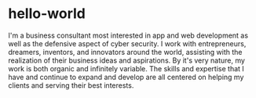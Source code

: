 # hello-world
I'm a business consultant most interested in app and web development as well as the defensive aspect of cyber security.
I work with entrepreneurs, dreamers, inventors, and innovators around the world, assisting with the realization of their business ideas and aspirations.
By it's very nature, my work is both organic and infinitely variable. The skills and expertise that I have and continue to expand and develop are all centered on helping my clients and serving their best interests.
